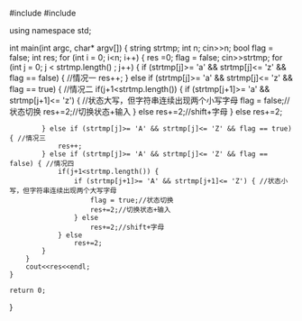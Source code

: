 #include <iostream>
#include <string>

using namespace std;

int main(int argc, char* argv[]) {
	string strtmp;
	int n;
	cin>>n;
	bool flag = false;
	int res;
	for (int i = 0; i<n; i++) {
		res =0;
		flag = false;
		cin>>strtmp;
		for (int j = 0; j < strtmp.length() ; j++) {
			if (strtmp[j]>= 'a' && strtmp[j]<= 'z' && flag == false) { //情况一
				res++;
			} else if (strtmp[j]>= 'a' && strtmp[j]<= 'z' && flag == true) { //情况二
				if(j+1<strtmp.length()) {
					if (strtmp[j+1]>= 'a' && strtmp[j+1]<= 'z') { //状态大写，但字符串连续出现两个小写字母
						flag = false;//状态切换
						res+=2;//切换状态+输入
					} else
						res+=2;//shift+字母
				} else
					res+=2;


			} else if (strtmp[j]>= 'A' && strtmp[j]<= 'Z' && flag == true) { //情况三
				res++;
			} else if (strtmp[j]>= 'A' && strtmp[j]<= 'Z' && flag == false) { //情况四
				if(j+1<strtmp.length()) {
					if (strtmp[j+1]>= 'A' && strtmp[j+1]<= 'Z') { //状态小写，但字符串连续出现两个大写字母
						flag = true;//状态切换
						res+=2;//切换状态+输入
					} else
						res+=2;//shift+字母
				} else
					res+=2;
			}
		}
		cout<<res<<endl;
	}

	return 0;
}


